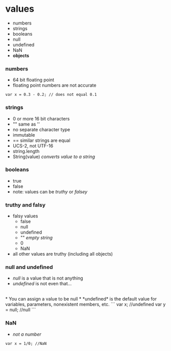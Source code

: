 # values
* numbers
* strings
* booleans
* null
* undefined
* NaN
* **objects**

### numbers
* 64 bit floating point
* floating point numbers are not accurate
```
var x = 0.3 - 0.2; // does not equal 0.1
```

### strings
* 0 or more 16 bit characters
* "" same as ''
* no separate character type
* immutable
* == similar strings are equal
* UCS-2, not UTF-16
* string.length
* String(value) *converts value to a string*

### booleans
* true
* false
* note: values can be *truthy* or *falsey*

### truthy and falsy
* falsy values
  * false
  * null
  * undefined
  * "" *empty string*
  * 0
  * NaN
* all other values are truthy (including all objects)

### null and undefined
* *null* is a value that is not anything
* *undefined* is not even that...
<br/>
* You can assign a value to be null
* *undefined* is the default value for variables, parameters, nonexistent members, etc.
```
var x;        //undefined
var y = null; //null
```

### NaN
* *not a number*

```
var x = 1/0; //NaN
```






